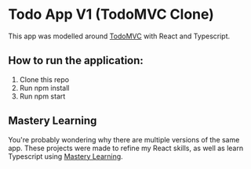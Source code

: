 # Todo App V1 (TodoMVC Clone)

This app was modelled around [TodoMVC](https://todomvc.com/examples/react/) with React and Typescript.

## How to run the application:

1. Clone this repo
2. Run npm install
3. Run npm start

## Mastery Learning

You're probably wondering why there are multiple versions of the same app. These projects were made to refine my React skills, as well as learn Typescript using [Mastery Learning](https://youtu.be/GWa48XRnLh0). 
